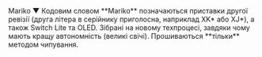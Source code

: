 <span class="tooltip_container">
	Mariko
	<span class="tooltip">▼
		<span class="bottom">
			Кодовим словом **Mariko** позначаються приставки другої ревізії (друга літера в серійнику приголосна, наприклад XK* або XJ*), а також Switch Lite та OLED. Зібрані на новому техпроцесі, завдяки чому мають кращу автономність (великі свічі). Прошиваються **тільки** методом чипування.
		</span>
	</span>
</span>